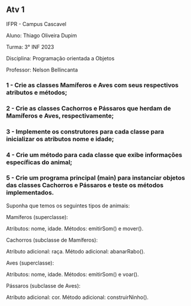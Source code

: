 ## Atv 1
IFPR - Campus Cascavel

Aluno: Thiago Oliveira Dupim

Turma: 3° INF 2023

Disciplina: Programação orientada a Objetos

Professor: Nelson Bellincanta
### 1 - Crie as classes Mamíferos e Aves com seus respectivos atributos e métodos;

### 2 - Crie as classes Cachorros e Pássaros que herdam de Mamíferos e Aves, respectivamente;

### 3 - Implemente os construtores para cada classe para inicializar os atributos nome e idade;

### 4 - Crie um método para cada classe que exibe informações específicas do animal;

### 5 - Crie um programa principal (main) para instanciar objetos das classes Cachorros e Pássaros e teste os métodos implementados.

Suponha que temos os seguintes tipos de animais:

Mamíferos (superclasse):

Atributos: nome, idade.
Métodos: emitirSom() e mover().


Cachorros (subclasse de Mamíferos):

Atributo adicional: raça.
Método adicional: abanarRabo().

Aves (superclasse):

Atributos: nome, idade.
Métodos: emitirSom() e voar().

Pássaros (subclasse de Aves):

Atributo adicional: cor.
Método adicional: construirNinho().

